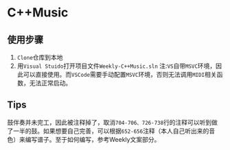 # C++Music
## 使用步骤
1. `Clone`仓库到本地
2. 用`Visual Stuido`打开项目文件`Weekly-C++Music.sln`
注:`VS`自带`MSVC`环境，因此可以直接使用。而`VSCode`需要手动配置`MSVC`环境，否则无法调用`MIDI`相关函数，无法正常启动。
## Tips
鼓伴奏并未完工，因此被注释掉了，取消`704-706、726-738`行的注释可以听到做了一半的鼓。如果想要自己完善，可以根据`652-656`注释（本人自己听出来的音色）来编写谱子。至于如何编写，参考Weekly文案部分。